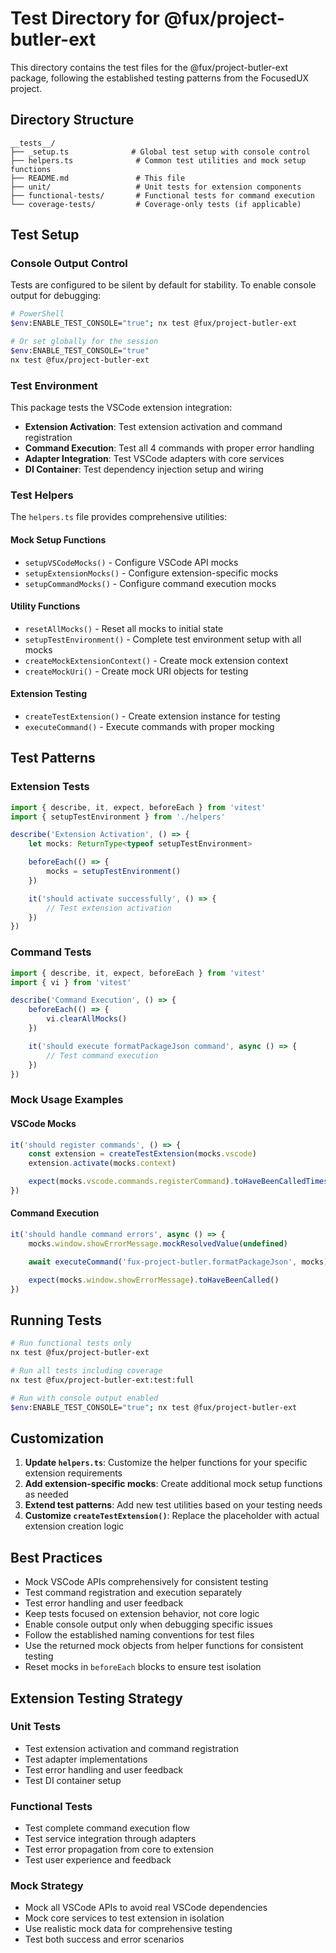 # Test Directory for @fux/project-butler-ext

This directory contains the test files for the @fux/project-butler-ext package, following the established testing patterns from the FocusedUX project.

## Directory Structure

```
__tests__/
├── _setup.ts              # Global test setup with console control
├── helpers.ts              # Common test utilities and mock setup functions
├── README.md               # This file
├── unit/                   # Unit tests for extension components
├── functional-tests/       # Functional tests for command execution
└── coverage-tests/         # Coverage-only tests (if applicable)
```

## Test Setup

### Console Output Control

Tests are configured to be silent by default for stability. To enable console output for debugging:

```bash
# PowerShell
$env:ENABLE_TEST_CONSOLE="true"; nx test @fux/project-butler-ext

# Or set globally for the session
$env:ENABLE_TEST_CONSOLE="true"
nx test @fux/project-butler-ext
```

### Test Environment

This package tests the VSCode extension integration:

- **Extension Activation**: Test extension activation and command registration
- **Command Execution**: Test all 4 commands with proper error handling
- **Adapter Integration**: Test VSCode adapters with core services
- **DI Container**: Test dependency injection setup and wiring

### Test Helpers

The `helpers.ts` file provides comprehensive utilities:

#### Mock Setup Functions

- `setupVSCodeMocks()` - Configure VSCode API mocks
- `setupExtensionMocks()` - Configure extension-specific mocks
- `setupCommandMocks()` - Configure command execution mocks

#### Utility Functions

- `resetAllMocks()` - Reset all mocks to initial state
- `setupTestEnvironment()` - Complete test environment setup with all mocks
- `createMockExtensionContext()` - Create mock extension context
- `createMockUri()` - Create mock URI objects for testing

#### Extension Testing

- `createTestExtension()` - Create extension instance for testing
- `executeCommand()` - Execute commands with proper mocking

## Test Patterns

### Extension Tests

```typescript
import { describe, it, expect, beforeEach } from 'vitest'
import { setupTestEnvironment } from './helpers'

describe('Extension Activation', () => {
    let mocks: ReturnType<typeof setupTestEnvironment>

    beforeEach(() => {
        mocks = setupTestEnvironment()
    })

    it('should activate successfully', () => {
        // Test extension activation
    })
})
```

### Command Tests

```typescript
import { describe, it, expect, beforeEach } from 'vitest'
import { vi } from 'vitest'

describe('Command Execution', () => {
    beforeEach(() => {
        vi.clearAllMocks()
    })

    it('should execute formatPackageJson command', async () => {
        // Test command execution
    })
})
```

### Mock Usage Examples

#### VSCode Mocks

```typescript
it('should register commands', () => {
    const extension = createTestExtension(mocks.vscode)
    extension.activate(mocks.context)

    expect(mocks.vscode.commands.registerCommand).toHaveBeenCalledTimes(4)
})
```

#### Command Execution

```typescript
it('should handle command errors', async () => {
    mocks.window.showErrorMessage.mockResolvedValue(undefined)

    await executeCommand('fux-project-butler.formatPackageJson', mocks)

    expect(mocks.window.showErrorMessage).toHaveBeenCalled()
})
```

## Running Tests

```bash
# Run functional tests only
nx test @fux/project-butler-ext

# Run all tests including coverage
nx test @fux/project-butler-ext:test:full

# Run with console output enabled
$env:ENABLE_TEST_CONSOLE="true"; nx test @fux/project-butler-ext
```

## Customization

1. **Update `helpers.ts`**: Customize the helper functions for your specific extension requirements
2. **Add extension-specific mocks**: Create additional mock setup functions as needed
3. **Extend test patterns**: Add new test utilities based on your testing needs
4. **Customize `createTestExtension()`**: Replace the placeholder with actual extension creation logic

## Best Practices

- Mock VSCode APIs comprehensively for consistent testing
- Test command registration and execution separately
- Test error handling and user feedback
- Keep tests focused on extension behavior, not core logic
- Enable console output only when debugging specific issues
- Follow the established naming conventions for test files
- Use the returned mock objects from helper functions for consistent testing
- Reset mocks in `beforeEach` blocks to ensure test isolation

## Extension Testing Strategy

### Unit Tests

- Test extension activation and command registration
- Test adapter implementations
- Test error handling and user feedback
- Test DI container setup

### Functional Tests

- Test complete command execution flow
- Test service integration through adapters
- Test error propagation from core to extension
- Test user experience and feedback

### Mock Strategy

- Mock all VSCode APIs to avoid real VSCode dependencies
- Mock core services to test extension in isolation
- Use realistic mock data for comprehensive testing
- Test both success and error scenarios
